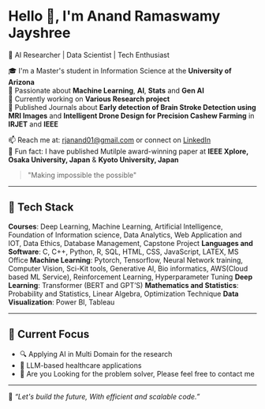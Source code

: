 
# Hello 👋, I'm Anand Ramaswamy Jayshree

🚀 AI Researcher | Data Scientist | Tech Enthusiast    

🎓 I'm a Master's student in Information Science at the **University of Arizona**  
🤖 Passionate about **Machine Learning**, **AI**, **Stats** and **Gen AI**  
🔬 Currently working on **Various Research project**   
🧠 Published Journals  about **Early detection of Brain Stroke Detection using MRI Images** and **Intelligent Drone Design for Precision Cashew Farming** in **IRJET** and **IEEE**  

📫 Reach me at: rjanand01@gmail.com or connect on [LinkedIn](https://www.linkedin.com/in/anand-r-j/)  
🌱 Fun fact: I have published Mutilple award-winning paper at **IEEE Xplore, Osaka University, Japan** & **Kyoto University, Japan**   

> "Making impossible the possible"

---

## 🧰 Tech Stack

**Courses**: Deep Learning, Machine Learning, Artificial Intelligence, Foundation of Information science, Data Analytics, Web Application and IOT, Data Ethics, Database Management, Capstone Project
**Languages and Software**: C, C++, Python, R, SQL, HTML, CSS, JavaScript, LATEX, MS Office
**Machine Learning**: Pytorch, Tensorflow, Neural Network training, Computer Vision, Sci-Kit tools, Generative AI, Bio informatics, AWS(Cloud based ML Service), Reinforcement Learning, Hyperparameter Tuning
**Deep Learning**: Transformer (BERT and GPT’S)
**Mathematics and Statistics**: Probability and Statistics, Linear Algebra, Optimization Technique
**Data Visualization**: Power BI, Tableau

---

## 🎯 Current Focus
- 🔍 Applying AI in Multi Domain for the research
- 🧠 LLM-based healthcare applications
- 🤝 Are you Looking for the problem solver, Please feel free to contact me 

---

🧠 _“Let's build the future, With efficient and scalable code.”_
